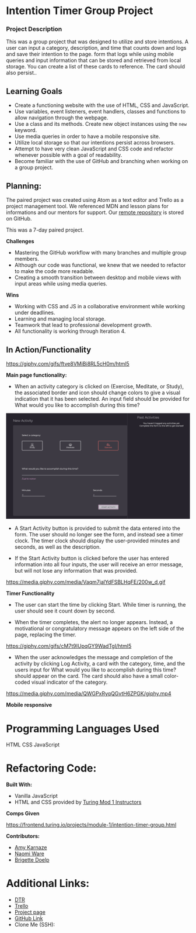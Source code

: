 
# Intention Timer Group Project

### Project Description ###

This was a group project that was designed to utilize and store intentions. A user can input a category, description, and time that counts down and logs and save their intention to the page. form that logs  while using mobile queries and input information that can be stored and retrieved from local storage.  You can create a list of these cards to reference. The card should also persist..

## Learning Goals ##

* Create a functioning website with the use of HTML, CSS and JavaScript.
* Use variables, event listeners, event handlers, classes and functions to allow navigation through the webpage.
* Use a class and its methods. Create new object instances using the `new` keyword.
* Use media queries in order to have a mobile responsive site.
* Utilize local storage so that our intentions persist across browsers.
* Attempt to have very clean JavaScript and CSS code and refactor whenever possible with a goal of readability.
* Become familiar with the use of GitHub and branching when working on a group project.

## Planning: ##

The paired project was created using Atom as a text editor and Trello as a project management tool. We referenced MDN and lesson plans for informations and our mentors for support. Our [remote repository](https://github.com/BrigetteDoelp/intention-timer) is stored on GitHub.

This was a 7-day paired project.

**Challenges**

* Mastering the GitHub workflow with many branches and multiple group members.
* Although our code was functional, we knew that we needed to refactor to make the code more readable.
* Creating a smooth transition between desktop and mobile views with input areas while using media queries.

**Wins**

* Working with CSS and JS in a collaborative environment while working under deadlines.
* Learning and managing local storage.
* Teamwork that lead to professional development growth.
* All functionality is working through Iteration 4.

## In Action/Functionality ##


https://giphy.com/gifs/ftve8VMiBi8RL5cH0m/html5

**Main page functionality:**
* When an activity category is clicked on (Exercise, Meditate, or Study), the associated border and icon should change colors to give a visual indication that it has been selected. An input field should be provided for What would you like to accomplish during this time?

![image of description error](/readmePictures/description.png)

*  A Start Activity button is provided to submit the data entered into the form. The user should no longer see the form, and instead see a timer clock. The timer clock should display the user-provided minutes and seconds, as well as the description.


* If the Start Activity button is clicked before the user has entered information into all four inputs, the user will receive an error message, but will not lose any information that was provided.

https://media.giphy.com/media/Vaqm7jalYdFSBLHqFE/200w_d.gif

**Timer Functionality**

* The user can start the time by clicking Start.
While timer is running, the user should see it count down by second.

* When the timer completes, the alert no longer appears.
Instead, a motivational or congratulatory message appears on the left side of the page, replacing the timer.

https://giphy.com/gifs/cM7t9IUpqGY9WadTgI/html5

* When the user acknowledges the message and completion of the activity by clicking Log Activity, a card with the category, time, and the users input for What would you like to accomplish during this time? should appear on the card. The card should also have a small color-coded visual indicator of the category.

https://media.giphy.com/media/QWGPxRyqQGvtH6ZPGK/giphy.mp4

**Mobile responsive**



# Programming Languages Used #

HTML
CSS
JavaScript

# Refactoring Code: #




**Built With:**
* Vanilla JavaScript
* HTML and CSS provided by [Turing Mod 1 Instructors](https://github.com/letakeane)

**Comps Given**

https://frontend.turing.io/projects/module-1/intention-timer-group.html

**Contributors:**

* [Amy Karnaze](https://github.com/amykarnaze)
* [Naomi Ware](https://github.com/nware1066)
* [Brigette Doelp](https://github.com/BrigetteDoelp)


# Additional Links: #

* [DTR](https://gist.github.com/BrigetteDoelp/6d6a9f6defd7ae4a11f0dadfd37c689b)
* [Trello](https://trello.com/b/x2TCfmoZ/intention-timer)
* [Project page]()
* [GitHub Link](https://github.com/BrigetteDoelp/intention-timer)
* Clone Me (SSH):
